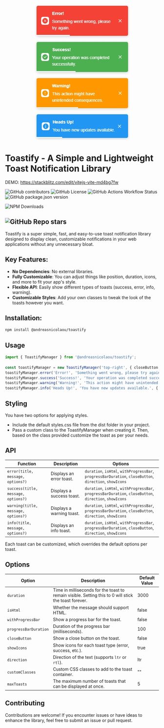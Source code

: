 <p align="center">
  <img src="tostify.jpg" alt="Logo">
</p>

# Toastify - A Simple and Lightweight Toast Notification Library

DEMO: https://stackblitz.com/edit/vitejs-vite-md4bg7fw

![GitHub contributors](https://img.shields.io/github/contributors/andreasnicolaou/toastify)
![GitHub License](https://img.shields.io/github/license/andreasnicolaou/toastify)
![GitHub Actions Workflow Status](https://img.shields.io/github/actions/workflow/status/andreasnicolaou/toastify/build.yaml)
![GitHub package.json version](https://img.shields.io/github/package-json/v/andreasnicolaou/toastify)

![NPM Downloads](https://img.shields.io/npm/dm/%40andreasnicolaou%2Ftoastify)

## ![GitHub Repo stars](https://img.shields.io/github/stars/andreasnicolaou/toastify)

Toastify is a super simple, fast, and easy-to-use toast notification library designed to display clean, customizable notifications in your web applications without any unnecessary bloat.

## Key Features:

- **No Dependencies**: No external libraries.
- **Fully Customizable**: You can adjust things like position, duration, icons, and more to fit your app's style.
- **Flexible API**: Easily show different types of toasts (success, error, info, warning).
- **Customizable Styles**: Add your own classes to tweak the look of the toasts however you want.

## Installation:

```sh
npm install @andreasnicolaou/toastify
```

## Usage

```typescript
import { ToastifyManager } from '@andreasnicolaou/toastify';

const toastifyManager = new ToastifyManager('top-right', { closeButton: true, withProgressBar: true });
toastifyManager.error('Error!', 'Something went wrong, please try again.');
toastifyManager.success('Success!', 'Your operation was completed successfully.');
toastifyManager.warning('Warning!', 'This action might have unintended consequences.');
toastifyManager.info('Heads Up!', 'You have new updates available.', { closeButton: false });
```

## Styling

You have two options for applying styles.

- Include the default styles.css file from the dist folder in your project.
- Pass a custom class to the ToastifyManager when creating it. Then, based on the class provided customize the toast as per your needs.

## API

| Function                            | Description               | Options                                                                                                 |
| ----------------------------------- | ------------------------- | ------------------------------------------------------------------------------------------------------- |
| `error(title, message, options?)`   | Displays an error toast.  | `duration`, `isHtml`, `withProgressBar`, `progressBarDuration`, `closeButton`, `direction`, `showIcons` |
| `success(title, message, options?)` | Displays a success toast. | `duration`, `isHtml`, `withProgressBar`, `progressBarDuration`, `closeButton`, `direction`, `showIcons` |
| `warning(title, message, options?)` | Displays a warning toast. | `duration`, `isHtml`, `withProgressBar`, `progressBarDuration`, `closeButton`, `direction`, `showIcons` |
| `info(title, message, options?)`    | Displays an info toast.   | `duration`, `isHtml`, `withProgressBar`, `progressBarDuration`, `closeButton`, `direction`, `showIcons` |

Each toast can be customized, which overrides the default options per toast.

## Options

| Option                | Description                                                                                           | Default Value |
| --------------------- | ----------------------------------------------------------------------------------------------------- | ------------- |
| `duration`            | Time in milliseconds for the toast to remain visible. Setting this to 0 will stick the toast forever. | 3000          |
| `isHtml`              | Whether the message should support HTML.                                                              | false         |
| `withProgressBar`     | Show a progress bar for the toast.                                                                    | false         |
| `progressBarDuration` | Duration of the progress bar (milliseconds).                                                          | 100           |
| `closeButton`         | Show a close button on the toast.                                                                     | false         |
| `showIcons`           | Show icons for each toast type (error, success, etc.).                                                | true          |
| `direction`           | Direction of the text (supports `ltr` or `rtl`).                                                      | ltr           |
| `customClasses`       | Custom CSS classes to add to the toast container.                                                     | ""            |
| `maxToasts`           | The maximum number of toasts that can be displayed at once.                                           | 5             |

## Contributing

Contributions are welcome! If you encounter issues or have ideas to enhance the library, feel free to submit an issue or pull request.
